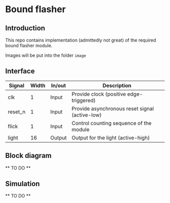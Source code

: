 # Bound flasher

## Introduction

This repo contains implementation (admittedly not great) of the required bound flasher module.

Images will be put into the folder `image`

## Interface

| Signal | Width | In/out | Description |
| --- | --- | --- | --- |
| clk | 1 | Input | Provide clock (positive edge-triggered) |
| reset_n | 1 | Input | Provide asynchronous reset signal (active-low) |
| flick | 1 | Input | Control counting sequence of the module |
| light | 16 | Output | Output for the light (active-high) |

## Block diagram

** TO DO **

## Simulation

** TO DO **
